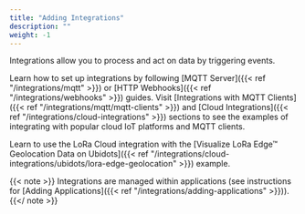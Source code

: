 ```yaml
---
title: "Adding Integrations"
description: ""
weight: -1
---
```


Integrations allow you to process and act on data by triggering events.

<!--more-->

Learn how to set up integrations by following [MQTT Server]({{< ref "/integrations/mqtt" >}}) or [HTTP Webhooks]({{< ref "/integrations/webhooks" >}}) guides. Visit [Integrations with MQTT Clients]({{< ref "/integrations/mqtt/mqtt-clients" >}}) and [Cloud Integrations]({{< ref "/integrations/cloud-integrations" >}}) sections to see the examples of integrating with popular cloud IoT platforms and MQTT clients. 

Learn to use the LoRa Cloud integration with the [Visualize LoRa Edge™ Geolocation Data on Ubidots]({{< ref "/integrations/cloud-integrations/ubidots/lora-edge-geolocation" >}}) example.

{{< note >}} Integrations are managed within applications (see instructions for [Adding Applications]({{< ref "/integrations/adding-applications" >}})). {{</ note >}}
